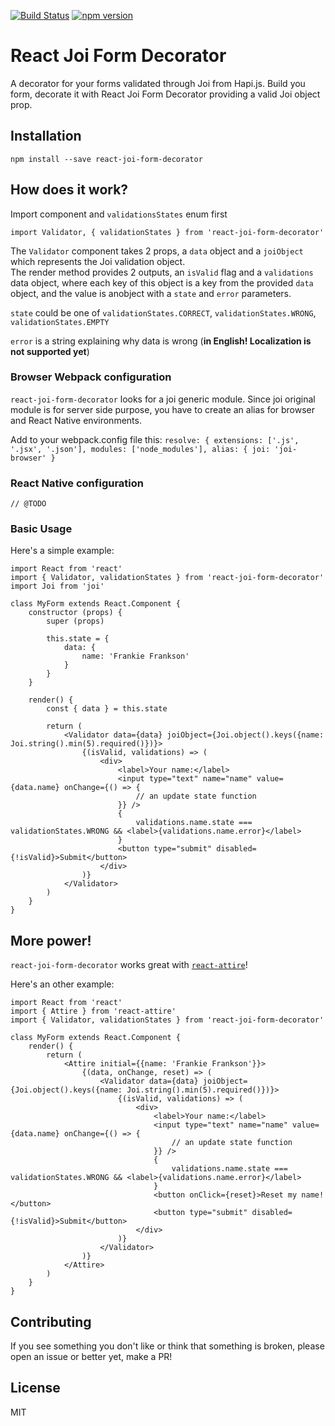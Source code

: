[![Build Status](https://travis-ci.org/antoniogiordano/react-joi-form-decorator.svg?branch=master)](https://travis-ci.org/antoniogiordano/react-attire)
[![npm version](https://badge.fury.io/js/react-joi-form-decorator.svg)](https://badge.fury.io/js/react-attire-joi)

# React Joi Form Decorator

A decorator for your forms validated through Joi from Hapi.js.
Build you form, decorate it with React Joi Form Decorator providing a valid Joi object prop.  

## Installation

```
npm install --save react-joi-form-decorator
```

## How does it work?

Import component and `validationsStates` enum first

`import Validator, { validationStates } from 'react-joi-form-decorator'`

The `Validator` component takes 2 props, a `data` object and a `joiObject` which represents the Joi validation object.  
The render method provides 2 outputs, an `isValid` flag and a `validations` data object, where each key of this object is a key from the provided `data` object, and the value is anobject with a `state` and `error` parameters.
 
`state` could be one of `validationStates.CORRECT`, `validationStates.WRONG`, `validationStates.EMPTY`
 
`error` is a string explaining why data is wrong (**in English! Localization is not supported yet**)
 
### Browser Webpack configuration

`react-joi-form-decorator` looks for a joi generic module. 
Since joi original module is for server side purpose, you have to create an alias for browser and React Native environments.

Add to your webpack.config file this:
`resolve: {
    extensions: ['.js', '.jsx', '.json'],
    modules: ['node_modules'],
 alias: {
    joi: 'joi-browser'
 }`

### React Native configuration

`// @TODO`

### Basic Usage


Here's a simple example:

```
import React from 'react'
import { Validator, validationStates } from 'react-joi-form-decorator'
import Joi from 'joi'

class MyForm extends React.Component {
    constructor (props) {
        super (props)
            
        this.state = {
            data: {
                name: 'Frankie Frankson'
            }
        }
    }
    
    render() {
        const { data } = this.state
        
        return (
            <Validator data={data} joiObject={Joi.object().keys({name: Joi.string().min(5).required()})}>
                {(isValid, validations) => (
                    <div>
                        <label>Your name:</label>
                        <input type="text" name="name" value={data.name} onChange={() => {
                            // an update state function
                        }} />
                        {
                            validations.name.state === validationStates.WRONG && <label>{validations.name.error}</label>
                        }
                        <button type="submit" disabled={!isValid}>Submit</button>
                    </div>
                )}
            </Validator>
        )
    }
}
```

## More power!

`react-joi-form-decorator` works great with [`react-attire`](https://github.com/gianmarcotoso/react-attire)! 

Here's an other example:

```
import React from 'react'
import { Attire } from 'react-attire'
import { Validator, validationStates } from 'react-joi-form-decorator'

class MyForm extends React.Component {
    render() {
        return (
            <Attire initial={{name: 'Frankie Frankson'}}>
                {(data, onChange, reset) => (
                    <Validator data={data} joiObject={Joi.object().keys({name: Joi.string().min(5).required()})}>
                        {(isValid, validations) => (
                            <div>
                                <label>Your name:</label>
                                <input type="text" name="name" value={data.name} onChange={() => {
                                    // an update state function
                                }} />
                                {
                                    validations.name.state === validationStates.WRONG && <label>{validations.name.error}</label>
                                }
                                <button onClick={reset}>Reset my name!</button>
                                <button type="submit" disabled={!isValid}>Submit</button>
                            </div>
                        )}
                    </Validator>
                )}
            </Attire>
        )
    }
}
```

## Contributing

If you see something you don't like or think that something is broken, please open an issue or better yet, make a PR!

## License

MIT
